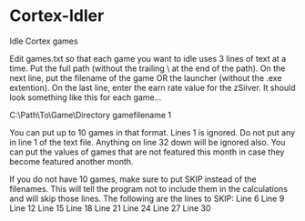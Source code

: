 # Cortex-Idler
Idle Cortex games

Edit games.txt so that each game you want to idle uses 3 lines of text at a time. Put the full path (without the trailing \ at the end of the path). On the next line, put the filename of the game OR the launcher (without the .exe extention). On the last line, enter the earn rate value for the zSilver. It should look something like this for each game...

C:\Path\To\Game\Directory
gamefilename
1

You can put up to 10 games in that format. Lines 1 is ignored. Do not put any in line 1 of the text file. Anything on line 32 down will be ignored also. You can put the values of games that are not featured this month in case they become featured another month. 

If you do not have 10 games, make sure to put SKIP instead of the filenames. This will tell the program not to include them in the calculations and will skip those lines. The following are the lines to SKIP:
Line 6
Line 9
Line 12
Line 15
Line 18
Line 21
Line 24
Line 27
Line 30
